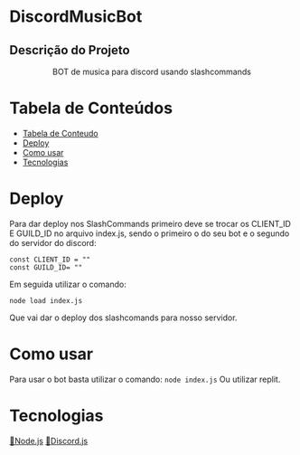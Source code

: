 # DiscordMusicBot
## Descrição do Projeto
<p align="center">BOT de musica para discord usando slashcommands</p>

Tabela de Conteúdos
=================
<!--ts-->
   * [Tabela de Conteudo](#tabela-de-conteudo)
   * [Deploy](#deploy)
   * [Como usar](#como-usar)
   * [Tecnologias](#tecnologias)
<!--te-->

# Deploy

Para dar deploy nos SlashCommands primeiro deve se trocar os CLIENT_ID E GUILD_ID no arquivo index.js, sendo o primeiro o do seu bot e o segundo do servidor do discord:

```
const CLIENT_ID = ""
const GUILD_ID= ""
```

Em seguida utilizar o comando:
```
node load index.js
```
Que vai dar o deploy dos slashcomands para nosso servidor.

# Como usar
Para usar o bot basta utilizar o comando:
```node index.js```
Ou utilizar replit.

# Tecnologias
<a align="center" href="https://nodejs.org/en/">🔗Node.js</a>
<a align="center" href="https://discord.js.org/#/">🔗Discord.js</a>
